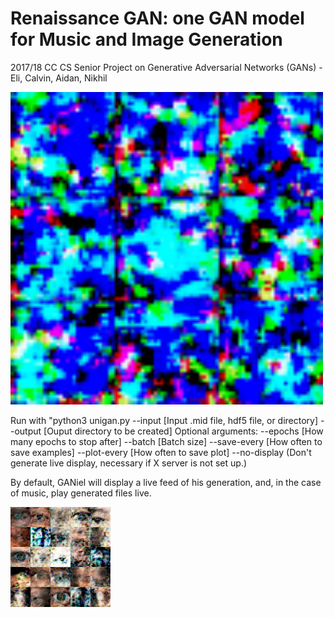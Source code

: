 # Renaissance GAN: one GAN model for Music and Image Generation
2017/18 CC CS Senior Project on Generative Adversarial Networks (GANs) - Eli, Calvin, Aidan, Nikhil

<img src="examples/gwbush.gif" width="500" height = "500">

Run with "python3 unigan.py --input [Input .mid file, hdf5 file, or directory] --output [Ouput directory to be created]
Optional arguments:
--epochs [How many epochs to stop after]
--batch [Batch size]
--save-every [How often to save examples]
--plot-every [How often to save plot]
--no-display (Don't generate live display, necessary if X server is not set up.)

By default, GANiel will display a live feed of his generation, and, in the case of music, play generated files live.

![Generated Eyes](examples/eyes.png?raw=true)  
